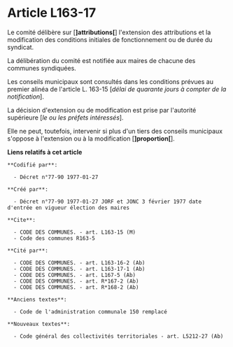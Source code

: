 # Article L163-17

Le comité délibère sur [**]attributions[**] l'extension des attributions et la modification des conditions initiales de
fonctionnement ou de durée du syndicat. 

La délibération du comité est notifiée aux maires de chacune des communes syndiquées. 

Les conseils municipaux sont consultés dans les conditions prévues au premier alinéa de l'article L. 163-15 [*délai de
quarante jours à compter de la notification*]. 

La décision d'extension ou de modification est prise par l'autorité supérieure [*le ou les préfets intéressés*]. 

Elle ne peut, toutefois, intervenir si plus d'un tiers des conseils municipaux s'oppose à l'extension ou à la modification
[**]proportion[**].

**Liens relatifs à cet article**

	**Codifié par**:

	  - Décret n°77-90 1977-01-27

	**Créé par**:

	  - Décret n°77-90 1977-01-27 JORF et JONC 3 février 1977 date d'entrée en vigueur élection des maires

	**Cite**:

	  - CODE DES COMMUNES. - art. L163-15 (M)
	  - Code des communes R163-5

	**Cité par**:

	  - CODE DES COMMUNES. - art. L163-16-2 (Ab)
	  - CODE DES COMMUNES. - art. L163-17-1 (Ab)
	  - CODE DES COMMUNES. - art. L167-5 (Ab)
	  - CODE DES COMMUNES. - art. R*167-2 (Ab)
	  - CODE DES COMMUNES. - art. R*168-2 (Ab)

	**Anciens textes**:

	  - Code de l'administration communale 150 remplacé

	**Nouveaux textes**:

	  - Code général des collectivités territoriales - art. L5212-27 (Ab)
